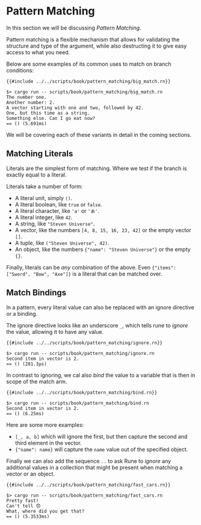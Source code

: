 # Pattern Matching

In this section we will be discussing *Pattern Matching*.

Pattern matching is a flexible mechanism that allows for validating the
structure and type of the argument, while also destructing it to give easy
access to what you need.

Below are some examples of its common uses to match on branch conditions:

```rust,noplaypen
{{#include ../../scripts/book/pattern_matching/big_match.rn}}
```

```text
$> cargo run -- scripts/book/pattern_matching/big_match.rn
The number one.
Another number: 2.
A vector starting with one and two, followed by 42.
One, but this time as a string.
Something else. Can I go eat now?
== () (5.691ms)
```

We will be covering each of these variants in detail in the coming sections.

## Matching Literals

Literals are the simplest form of matching. Where we test if the branch is
exactly equal to a literal.

Literals take a number of form:

* A literal unit, simply `()`.
* A literal boolean, like `true` or `false`.
* A literal character, like `'a'` or `'あ'`.
* A literal integer, like `42`.
* A string, like `"Steven Universe"`.
* A vector, like the numbers `[4, 8, 15, 16, 23, 42]` or the empty vector `[]`.
* A tuple, like `("Steven Universe", 42)`.
* An object, like the numbers `{"name": "Steven Universe"}` or the empty `{}`.

Finally, literals can be *any* combination of the above.
Even `{"items": ["Sword", "Bow", "Axe"]}` is a literal that can be matched over.

## Match Bindings

In a pattern, every literal value can also be replaced with an ignore directive
or a binding.

The ignore directive looks like an underscore `_`, which tells rune to *ignore*
the value, allowing it to have any value.

```rust,noplaypen
{{#include ../../scripts/book/pattern_matching/ignore.rn}}
```

```text
$> cargo run -- scripts/book/pattern_matching/ignore.rn
Second item in vector is 2.
== () (281.3µs)
```

In contrast to ignoring, we cal also *bind* the value to a variable that is then
in scope of the match arm.

```rust,noplaypen
{{#include ../../scripts/book/pattern_matching/bind.rn}}
```

```text
$> cargo run -- scripts/book/pattern_matching/bind.rn
Second item in vector is 2.
== () (6.25ms)
```

Here are some more examples:

* `[_, a, b]` which will ignore the first, but then capture the second and third
  element in the vector.
* `{"name": name}` will capture the `name` value out of the specified object.

Finally we can also add the sequence `..` to ask Rune to *ignore* any additional
values in a collection that might be present when matching a vector or an
object.

```rust,noplaypen
{{#include ../../scripts/book/pattern_matching/fast_cars.rn}}
```

```text
$> cargo run -- scripts/book/pattern_matching/fast_cars.rn
Pretty fast!
Can't tell 😞
What, where did you get that?
== () (5.3533ms)
```